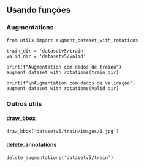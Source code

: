 ## Usando funções

### Augmentations
```
from utils import augment_dataset_with_rotations

train_dir = 'datasetv5/train'
valid_dir = 'datasetv5/valid'

print(f"Augmentation com dados de treino")
augment_dataset_with_rotations(train_dir)

print(f"\nAugmentation com dados de validação")
augment_dataset_with_rotations(valid_dir)
```

### Outros utils
#### draw_bbox
```
draw_bbox('datasetv5/train/images/1.jpg')
```

#### delete_annotations
```
delete_augmentations('datasetv5/train')
```

